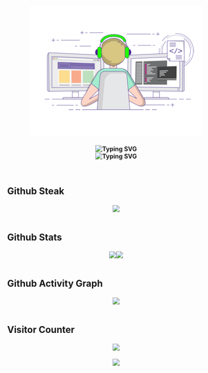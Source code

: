 <div align="center"><img src="https://github.com/XWF8188/XWF8188/blob/main/code.gif?raw=true" align="center" style="height:300px;" />
</div>

### 
**<div align="center"><img src="https://readme-typing-svg.demolab.com?font=Fira+Code&pause=1000&color=F70949&background=AAFFAA00&multiline=true&width=435&lines=%E6%88%91%E6%98%AFXWF8188%EF%BC%8C%E5%BE%88%E9%AB%98%E5%85%B4%E8%AE%A4%E8%AF%86%E4%BD%A0%EF%BC%81" alt="Typing SVG" /></div>**
**<div align="center"><img src="https://readme-typing-svg.demolab.com?font=Fira+Code&pause=1000&color=F70949&background=AAFFAA00&multiline=true&width=435&lines=I+am+XWF8188%2C+nice+to+meet+you!" alt="Typing SVG" /></div>**

<br/>

## Github Steak
<div align="center"><img src="https://github-readme-streak-stats.herokuapp.com?user=XWF8188&locale=zh_Hans" align="center" /></div>

<br/>

## Github Stats
<div align="center"><img src="https://github-readme-stats.vercel.app/api?username=XWF8188&show_icons=true&count_private=true&hide_border=true" align="center" style="height:180px;" /><img src="https://github-readme-stats.vercel.app/api/top-langs/?username=XWF8188&show_icons=true&count_private=true&hide_border=true" align="center" style="height:180px;" /></div>

<br/>

## Github Activity Graph
<div align="center"><img src="https://github-readme-activity-graph.vercel.app/graph?username=XWF8188&bg_color=000000&color=ffffff&line=6ef500&point=00fbff&area=true&hide_border=true" align="center" /></div>

<br/>

## Visitor Counter
<div align="center"><img src="https://komarev.com/ghpvc/?username=XWF8188&&style=for-the-badge&color=ff69b4" align="center" /></div>
<br/>
<div align="center"><img src="https://moe-counter.glitch.me/get/@XWF8188?theme=shimmie2" align="center" /></div>

<br/>
